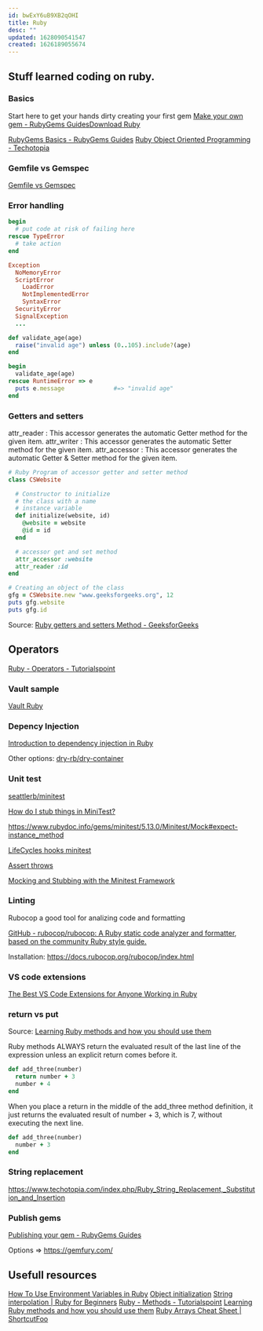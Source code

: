 ```yaml
---
id: bwExY6uB9XB2qOHI
title: Ruby
desc: ""
updated: 1628090541547
created: 1626189055674
---
```


## Stuff learned coding on ruby.

### Basics

Start here to get your hands dirty creating your first gem
[Make your own gem - RubyGems Guides](https://guides.rubygems.org/make-your-own-gem/#introduction)[Download Ruby](https://www.ruby-lang.org/en/downloads/)

[RubyGems Basics - RubyGems Guides](https://guides.rubygems.org/rubygems-basics/)
[Ruby Object Oriented Programming - Techotopia](https://www.techotopia.com/index.php/Ruby_Object_Oriented_Programming)

### Gemfile vs Gemspec

[Gemfile vs Gemspec](https://medium.com/@divya.n/gemfile-vs-gemspec-ee72512da246)

### Error handling

```ruby
begin
  # put code at risk of failing here
rescue TypeError
  # take action
end

Exception
  NoMemoryError
  ScriptError
    LoadError
    NotImplementedError
    SyntaxError
  SecurityError
  SignalException
  ...

def validate_age(age)
  raise("invalid age") unless (0..105).include?(age)
end

begin
  validate_age(age)
rescue RuntimeError => e
  puts e.message              #=> "invalid age"
end

```

### Getters and setters

attr_reader : This accessor generates the automatic Getter method for the given item.
attr_writer : This accessor generates the automatic Setter method for the given item.
attr_accessor : This accessor generates the automatic Getter & Setter method for the given item.

```ruby
# Ruby Program of accessor getter and setter method
class CSWebsite

  # Constructor to initialize
  # the class with a name
  # instance variable
  def initialize(website, id)
    @website = website
    @id = id
  end

  # accessor get and set method
  attr_accessor :website
  attr_reader :id
end

# Creating an object of the class
gfg = CSWebsite.new "www.geeksforgeeks.org", 12
puts gfg.website
puts gfg.id
```

Source: [Ruby getters and setters Method - GeeksforGeeks](https://www.geeksforgeeks.org/ruby-getters-and-setters-method/)

## Operators

[Ruby - Operators - Tutorialspoint](https://www.tutorialspoint.com/ruby/ruby_operators.htm)

### Vault sample

[Vault Ruby](https://gist.github.com/NaokiIshimura/60056e73dfb7b42bf00527c08a3628cd)

### Depency Injection

[Introduction to dependency injection in Ruby](https://medium.com/@Bakku1505/introduction-to-dependency-injection-in-ruby-dc238655a278)

Other options: [dry-rb/dry-container](https://github.com/dry-rb/dry-container)

### Unit test

[seattlerb/minitest](https://github.com/seattlerb/minitest)

[How do I stub things in MiniTest?](https://stackoverflow.com/questions/7211086/how-do-i-stub-things-in-minitest)

https://www.rubydoc.info/gems/minitest/5.13.0/Minitest/Mock#expect-instance_method

[LifeCycles hooks minitest](https://www.rubydoc.info/gems/minitest/5.13.0/Minitest/Test/LifecycleHooks)

[Assert throws](https://docs.ruby-lang.org/en/2.1.0/MiniTest/Assertions.html#method-i-assert_throws)

[Mocking and Stubbing with the Minitest Framework](https://medium.com/@gilroman/mocking-and-stubbing-with-the-minitest-framework-6c8b1b9e8cc2)

### Linting

Rubocop a good tool for analizing code and formatting

[GitHub - rubocop/rubocop: A Ruby static code analyzer and formatter, based on the community Ruby style guide.](https://github.com/rubocop/rubocop)

Installation: https://docs.rubocop.org/rubocop/index.html

### VS code extensions

[The Best VS Code Extensions for Anyone Working in Ruby](https://betterprogramming.pub/code-like-a-pro-tooling-to-supercharge-vs-code-for-ruby-bf2ae61df5e3)

### return vs put

Source: [Learning Ruby methods and how you should use them](https://launchschool.com/books/ruby/read/methods)

Ruby methods ALWAYS return the evaluated result of the last line of the expression unless an explicit return comes before it.

```ruby
def add_three(number)
  return number + 3
  number + 4
end
```

When you place a return in the middle of the add_three method definition, it just returns the evaluated result of number + 3, which is 7, without executing the next line.

```ruby
def add_three(number)
  number + 3
end
```

### String replacement

https://www.techotopia.com/index.php/Ruby_String_Replacement,_Substitution_and_Insertion

### Publish gems

[Publishing your gem - RubyGems Guides](https://guides.rubygems.org/publishing/)

Options => https://gemfury.com/

## Usefull resources

[How To Use Environment Variables in Ruby](https://www.rubyguides.com/2019/01/ruby-environment-variables/)
[Object initialization](https://ruby-doc.org/docs/ruby-doc-bundle/UsersGuide/rg/objinitialization.html)
[String interpolation | Ruby for Beginners](http://ruby-for-beginners.rubymonstas.org/bonus/string_interpolation.html)
[Ruby - Methods - Tutorialspoint](https://www.tutorialspoint.com/ruby/ruby_methods.htm)
[Learning Ruby methods and how you should use them](https://launchschool.com/books/ruby/read/methods)
[Ruby Arrays Cheat Sheet | ShortcutFoo](https://www.shortcutfoo.com/app/dojos/ruby-arrays/cheatsheet)
